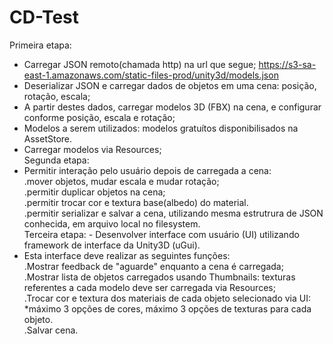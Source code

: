 # CD-Test
Primeira etapa:
- Carregar JSON remoto(chamada http) na url que segue;   https://s3-sa-east-1.amazonaws.com/static-files-prod/unity3d/models.json 
- Deserializar JSON e carregar dados de objetos em uma cena: posição, rotação, escala; 
- A partir destes dados, carregar modelos 3D (FBX) na cena, e configurar conforme posição, escala e rotação; 
- Modelos a serem utilizados: modelos gratuítos disponibilisados na AssetStore. 
- Carregar modelos via Resources;  
Segunda etapa: 
- Permitir interação pelo usuário depois de carregada a cena:  
.mover objetos, mudar escala e mudar rotação;  
.permitir duplicar objetos na cena;  
.permitir trocar cor e textura base(albedo) do material.  
.permitir serializar e salvar a cena, utilizando mesma estrutrura de JSON conhecida, em arquivo local no filesystem.  
Terceira etapa: - Desenvolver interface com usuário (UI) utilizando framework de interface da Unity3D (uGui). 
- Esta interface deve realizar as seguintes funções:   
.Mostrar feedback de "aguarde" enquanto a cena é carregada;  
.Mostrar lista de objetos carregados usando Thumbnails: texturas referentes a cada modelo deve ser carregada via Resources;  
.Trocar cor e textura dos materiais de cada objeto selecionado via UI:    
*máximo 3 opções de cores, máximo 3 opções de texturas para cada objeto.   
.Salvar cena.
